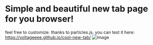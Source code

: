 # Simple and beautiful new tab page for you browser!
feel free to customize.
thanks to particles.js.
you can test it here: https://voltageeee.github.io/cool-new-tab/
![image](https://github.com/voltageeee/cool-new-tab/assets/60658899/5593ae56-8b2c-4524-a0a9-35c3a958d29c)
